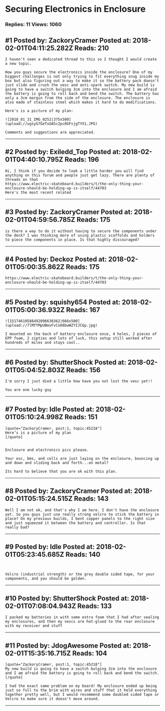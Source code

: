 # Securing Electronics in Enclosure

### Replies: 11 Views: 1060

## \#1 Posted by: ZackoryCramer Posted at: 2018-02-01T04:11:25.282Z Reads: 210

```
I haven't seen a dedicated thread to this so I thought I would create a new topic.

How you guys secure the electronics inside the enclosure? One of my biggest challenges is not only trying to fit everything snug inside my box but also figuring out a way to make it so the battery pack doesn't just slide and crush the vesc and anti-spark switch. My new build is going to have a switch bulging 3cm into the enclosure and I am afraid the battery is going to roll back and bend the switch. The battery has only a 3cm margin from the side of the enclosure. The enclosure is also made of stainless steel which makes it hard to do modifications.

Here's is a picture of my plan:

![2018_01_31_IMG_0252|375x500](upload://ugsyG7GeTxGASc2pc0GFvjgTYX1.JPG)

Comments and suggestions are appreciated.
```

---
## \#2 Posted by: Exiledd_Top Posted at: 2018-02-01T04:40:10.795Z Reads: 196

```
Hi, I think if you decide to look a little harder you will find anything on this forum and people just get lazy. There are plenty of threads on that 
https://www.electric-skateboard.builders/t/the-only-thing-your-enclosure-should-be-holding-up-is-itself/44703
Here's the most recent related
```

---
## \#3 Posted by: ZackoryCramer Posted at: 2018-02-01T04:59:56.785Z Reads: 175

```
is there a way to do it without having to secure the components under the deck? I was thinking more of using plastic scaffolds and holders to piece the components in place. Is that highly discouraged?
```

---
## \#4 Posted by: Deckoz Posted at: 2018-02-01T05:00:35.862Z Reads: 175

```
https://www.electric-skateboard.builders/t/the-only-thing-your-enclosure-should-be-holding-up-is-itself/44703
```

---
## \#5 Posted by: squishy654 Posted at: 2018-02-01T05:00:36.932Z Reads: 167

```
![15174610586492096638362|666x500](upload://7lMfYMpUBmvFvCoO8bwWZYIJCGp.jpg)

I mounted on the back of battery enclosure once, 4 holes, 2 pieces of EPP foam, 2 zipties and lots of luck, this setup still worked after hundreds of miles and stays cool..
```

---
## \#6 Posted by: ShutterShock Posted at: 2018-02-01T05:04:52.803Z Reads: 156

```
I'm sorry I just died a little how have you not lost the vesc yet!!

You are one lucky guy
```

---
## \#7 Posted by: Idle Posted at: 2018-02-01T05:10:24.998Z Reads: 151

```
[quote="ZackoryCramer, post:1, topic:45218"]
Here’s is a picture of my plan
[/quote]


Enclosure and electronics pics please.

Your esc, bms, and cells are just laying on the enclosure, bouncing up and down and sliding back and forth...on metal?

Its hard to believe that you are ok with this plan.
```

---
## \#8 Posted by: ZackoryCramer Posted at: 2018-02-01T05:15:24.515Z Reads: 143

```
Well I am not ok, and that's why I am here. I don't have the enclosure yet. So you guys just use really strong velcro to stick the battery in place? On my previous builds, I bent copper panels to the right size and just squeezed it between the battery and controller. Is that really bad?
```

---
## \#9 Posted by: Idle Posted at: 2018-02-01T05:23:45.685Z Reads: 140

```


Velcro (industrial strength) or the grey double sided tape, for your components, and you should be golden.
```

---
## \#10 Posted by: ShutterShock Posted at: 2018-02-01T07:08:04.943Z Reads: 133

```
I packed my batteries in with some extra foam that I had after sealing my enclosures, and then my vescs are hot-glued to the rear enclosure with my receiver and stuff
```

---
## \#11 Posted by: JdogAwesome Posted at: 2018-02-01T15:35:16.715Z Reads: 104

```
[quote="ZackoryCramer, post:1, topic:45218"]
My new build is going to have a switch bulging 3cm into the enclosure and I am afraid the battery is going to roll back and bend the switch.
[/quote]

I had the exact same problem on my board! My enclosure ended up being just so full to the brim with wires and stuff that it held everything together pretty well, but I would recommend some doubled sided tape or Velcro to make sure it doesn't move around.
```

---

